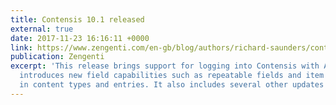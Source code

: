 ```yaml
---
title: Contensis 10.1 released
external: true
date: 2017-11-23 16:16:11 +0000
link: https://www.zengenti.com/en-gb/blog/authors/richard-saunders/contensis-10.1-released.aspx
publication: Zengenti
excerpt: 'This release brings support for logging into Contensis with Azure AD and
  introduces new field capabilities such as repeatable fields and item count validation
  in content types and entries. It also includes several other updates and improvements. '
---
```

